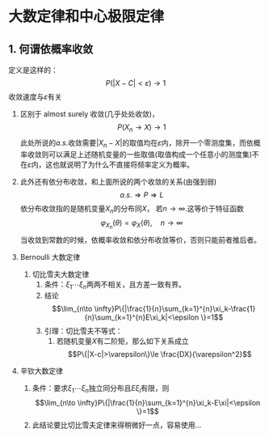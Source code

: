 # 大数定律和中心极限定律

## 1. 何谓依概率收敛

定义是这样的：$$P(|X-C|<\varepsilon )\to 1$$收敛速度与$\varepsilon$有关

1. 区别于 almost surely 收敛(几乎处处收敛)，
   $$P(X_n \to X)\to 1$$
此处所说的$a.s.$收敛需要$|X_n-X|$的取值均在$\varepsilon$内，除开一个零测度集，而依概率收敛则可以满足上述随机变量的一些取值(取值构成一个任意小的测度集)不在$\varepsilon$内，这也就说明了为什么不直接将频率定义为概率。

2. 此外还有依分布收敛，和上面所说的两个收敛的关系(由强到弱)$$a.s.\Longrightarrow P\Longrightarrow  L$$
依分布收敛指的是随机变量$X_n$的分布同$X$， 若$n\to \infty$.这等价于特征函数
$$\varphi_{X_n}(\theta)=\varphi_{X}(\theta),\quad n\to \infty$$
当收敛到常数的时候，依概率收敛和依分布收敛等价，否则只能前者推后者。

3. Bernoulli 大数定律
   1. 切比雪夫大数定律
      1. 条件：$\xi_1\cdots \xi_n$两两不相关，且方差一致有界。
      2. 结论$$\lim_{n\to \infty}P\{|\frac{1}{n}\sum_{k=1}^{n}\xi_k-\frac{1}{n}\sum_{k=1}^{n}E\xi_k|<\epsilon \}=1$$
      3. 引理：切比雪夫不等式：
         1. 若随机变量$X$有二阶矩，那么如下关系成立
$$P\{|X-c|>\varepsilon\}\le \frac{DX}{\varepsilon^2}$$

4. 辛钦大数定律
   1. 条件：要求$\xi_1\cdots \xi_n$独立同分布且$E\xi_i$有限，则$$\lim_{n\to \infty}P\{|\frac{1}{n}\sum_{k=1}^{n}\xi_k-E\xi|<\epsilon \}=1$$
   2. 此结论要比切比雪夫定律来得稍微好一点，容易使用...
